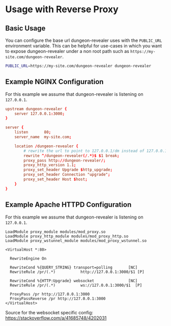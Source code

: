 # Usage with Reverse Proxy

## Basic Usage

You can configure the base url dungeon-revealer uses with the `PUBLIC_URL` environment variable.
This can be helpful for use-cases in which you want to expose dungeon-revealer under a non root path such as `https://my-site.com/dungeon-revealer`.

```bash
PUBLIC_URL=https://my-site.com/dungeon-revealer dungeon-revealer
```

## Example NGINX Configuration

For this example we assume that dungeon-revealer is listening on `127.0.0.1`.

```conf
upstream dungeon-revealer {
    server 127.0.0.1:3000;
}

server {
    listen       80;
    server_name  my-site.com;

    location /dungeon-revealer {
        # rewrite the url to point to 127.0.0.1/dm instead of 127.0.0.1/dungeon-revealer/dm
        rewrite ^/dungeon-revealer(/.*)$ $1 break;
        proxy_pass http://dungeon-revealer/;
        proxy_http_version 1.1;
        proxy_set_header Upgrade $http_upgrade;
        proxy_set_header Connection "upgrade";
        proxy_set_header Host $host;
    }
}

```

## Example Apache HTTPD Configuration

For this example we assume that dungeon-revealer is listening on `127.0.0.1`.

```
LoadModule proxy_module modules/mod_proxy.so
LoadModule proxy_http_module modules/mod_proxy_http.so
LoadModule proxy_wstunnel_module modules/mod_proxy_wstunnel.so

<VirtualHost *:80>

  RewriteEngine On

  RewriteCond %{QUERY_STRING} transport=polling       [NC]
  RewriteRule /pr/(.*)           http://127.0.0.1:3000/$1 [P]

  RewriteCond %{HTTP:Upgrade} websocket               [NC]
  RewriteRule /pr/(.*)           ws://127.0.0.1:3000/$1  [P]

  ProxyPass /pr http://127.0.0.1:3000
  ProxyPassReverse /pr http://127.0.0.1:3000
</VirtualHost>
```

Source for the websocket specific config: https://stackoverflow.com/a/41685748/4202031
